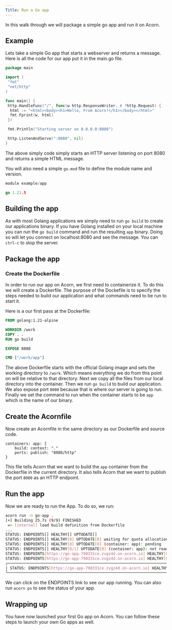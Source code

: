 ```yaml
---
Title: Run a Go app
---
```


In this walk through we will package a simple go app and run it on Acorn.

## Example

Lets take a simple Go app that starts a webserver and returns a message. Here is all the code for our app put it in the main.go file.

```go
package main

import (
 "fmt"
 "net/http"
)

func main() {
 http.HandleFunc("/", func(w http.ResponseWriter, r *http.Request) {
  html := "<html><body><h1>Hello, From Acorn!</h1></body></html>"
  fmt.Fprint(w, html)
 })

 fmt.Println("Starting server on 0.0.0.0:8080")

 http.ListenAndServe(":8080", nil)
}
```

The above simply code simply starts an HTTP server listening on port 8080 and returns a simple HTML message.

You will also need a simple `go.mod` file to define the module name and version.

```go
module example/app

go 1.21.5
```

## Building the app

As with most Golang applications we simply need to run `go build` to create our applications binary. If you have Golang installed on your local machine you can run the `go build` command and run the resulting `app` binary. Doing so will let you connect on localhost:8080 and see the message. You can `ctrl-c` to stop the server.

## Package the app

### Create the Dockerfile

In order to run our app on Acorn, we first need to containerize it. To do this we will create a Dockerfile. The purpose of the Dockefile is to specify the steps needed to build our application and what commands need to be run to start it.

Here is a our first pass at the Dockerfile:

```dockerfile
FROM golang:1.21-alpine

WORKDIR /work
COPY . .
RUN go build 

EXPOSE 8080

CMD ["/work/app"]
```

The above Dockerfile starts with the official Golang image and sets the working directory to `/work`. Which means everything we do from this point on will be relative to that directory. Next we copy all the files from our local directory into the container. Then we run `go build` to build our application. We also expose port `8080` because that is where our server is going to run. Finally we set the command to run when the container starts to be `app` which is the name of our binary.

## Create the Acornfile

Now create an Acornfile in the same directory as our Dockerfile and source code.

```acorn
containers: app: {
    build: context: "."
    ports: publish: "8080/http"
}
```

This file tells Acorn that we want to build the `app` container from the Dockerfile in the current directory. It also tells Acorn that we want to publish the port `8080` as an HTTP endpoint.

## Run the app

Now we are ready to run the App. To do so, we run:

```bash
acorn run -n go-app .
[+] Building 25.7s (9/9) FINISHED
 => [internal] load build definition from Dockerfile                                                                    0.2s
...
STATUS: ENDPOINTS[] HEALTHY[] UPTODATE[]
STATUS: ENDPOINTS[] HEALTHY[0] UPTODATE[0] waiting for quota allocation; (container: app): pending
STATUS: ENDPOINTS[] HEALTHY[0] UPTODATE[0] (container: app): pending
STATUS: ENDPOINTS[] HEALTHY[0/1] UPTODATE[0] (container: app): not ready
STATUS: ENDPOINTS[https://go-app-790331ce.zvgz4d.on-acorn.io] HEALTHY[0/1] UPTODATE[1] (container: app): ContainerCreating
STATUS: ENDPOINTS[https://go-app-790331ce.zvgz4d.on-acorn.io] HEALTHY[0/1] UPTODATE[1] (container: app): not ready
┌─────────────────────────────────────────────────────────────────────────────────────────┐
| STATUS: ENDPOINTS[https://go-app-790331ce.zvgz4d.on-acorn.io] HEALTHY[1] UPTODATE[1] OK |
└─────────────────────────────────────────────────────────────────────────────────────────┘
```

We can click on the ENDPOINTS link to see our app running. You can also run `acorn ps` to see the status of your app.

## Wrapping up

You have now launched your first Go app on Acorn. You can follow these steps to launch your own Go apps as well.
